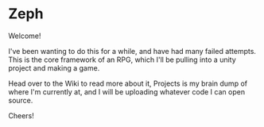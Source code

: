 # Zeph

Welcome!

I've been wanting to do this for a while, and have had many failed attempts. This is the core framework of an RPG, which I'll be pulling into a unity project and making a game.

Head over to the Wiki to read more about it, Projects is my brain dump of where I'm currently at, and I will be uploading whatever code I can open source.

Cheers!

